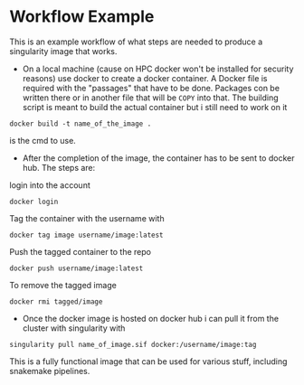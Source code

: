 # Workflow Example

This is an example workflow of what steps are needed to produce a singularity image that works.

* On a local machine (cause on HPC docker won't be installed for security reasons) use docker to create a docker container. A Docker file is required with the "passages" that have to be done. Packages con be written there or in another file that will be `COPY` into that. The building script is meant to build the actual container but i still need to work on it

```
docker build -t name_of_the_image . 
```
is the cmd to use.

* After the completion of the image, the container has to be sent to docker hub. The steps are:

login into the account

```
docker login
``` 

Tag the container with the username with 

```
docker tag image username/image:latest
``` 

Push the tagged container to the repo

```
docker push username/image:latest
``` 

To remove the tagged image

```
docker rmi tagged/image

``` 


* Once the docker image is hosted on docker hub i can pull it from the cluster with singularity with 

```
singularity pull name_of_image.sif docker:/username/image:tag
```

This is a fully functional image that can be used for various stuff, including snakemake pipelines.
